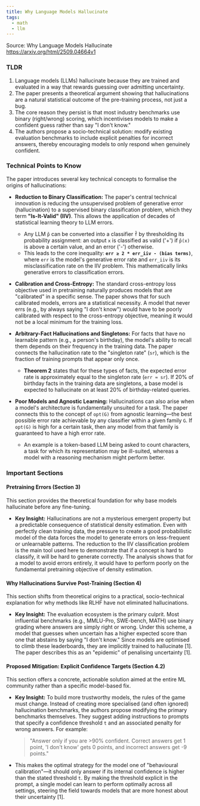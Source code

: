 ```yaml
---
title: Why Language Models Hallucinate
tags:
  - math
  - llm
---
```

Source: Why Language Models Hallucinate https://arxiv.org/html/2509.04664v1

### TLDR

1. Language models (LLMs) hallucinate because they are trained and evaluated in a way that rewards guessing over admitting uncertainty. 
2. The paper presents a theoretical argument showing that hallucinations are a natural statistical outcome of the pre-training process, not just a bug. 
3. The core reason they persist is that most industry benchmarks use binary (right/wrong) scoring, which incentivises models to make a confident guess rather than say "I don't know." 
4. The authors propose a socio-technical solution: modify existing evaluation benchmarks to include explicit penalties for incorrect answers, thereby encouraging models to only respond when genuinely confident.

### Technical Points to Know

The paper introduces several key technical concepts to formalise the origins of hallucinations:

*   **Reduction to Binary Classification:** The paper's central technical innovation is reducing the unsupervised problem of generative error (hallucination) to a supervised binary classification problem, which they term **"Is-It-Valid" (IIV)**. This allows the application of decades of statistical learning theory to LLM errors.
    *   Any LLM `p̂` can be converted into a classifier `f̂` by thresholding its probability assignment: an output `x` is classified as valid ('+') if `p̂(x)` is above a certain value, and an error ('-') otherwise.
    *   This leads to the core inequality: **`err ≥ 2 * err_iiv - (bias terms)`**, where `err` is the model's generative error rate and `err_iiv` is its misclassification rate on the IIV problem. This mathematically links generative errors to classification errors.

*   **Calibration and Cross-Entropy:** The standard cross-entropy loss objective used in pretraining naturally produces models that are "calibrated" in a specific sense. The paper shows that for such calibrated models, errors are a statistical necessity. A model that never errs (e.g., by always saying "I don't know") would have to be poorly calibrated with respect to the cross-entropy objective, meaning it would not be a local minimum for the training loss.

*   **Arbitrary-Fact Hallucinations and Singletons:** For facts that have no learnable pattern (e.g., a person's birthday), the model's ability to recall them depends on their frequency in the training data. The paper connects the hallucination rate to the "singleton rate" (`sr`), which is the fraction of training prompts that appear only once.
    *   **Theorem 2** states that for these types of facts, the expected error rate is approximately equal to the singleton rate (`err ≈ sr`). If 20% of birthday facts in the training data are singletons, a base model is expected to hallucinate on at least 20% of birthday-related queries.

*   **Poor Models and Agnostic Learning:** Hallucinations can also arise when a model's architecture is fundamentally unsuited for a task. The paper connects this to the concept of `opt(G)` from agnostic learning—the best possible error rate achievable by any classifier within a given family `G`. If `opt(G)` is high for a certain task, then any model from that family is guaranteed to have a high error rate.
    *   An example is a token-based LLM being asked to count characters, a task for which its representation may be ill-suited, whereas a model with a reasoning mechanism might perform better.

### Important Sections

#### **Pretraining Errors (Section 3)**

This section provides the theoretical foundation for why base models hallucinate before any fine-tuning.

*   **Key Insight:** Hallucinations are not a mysterious emergent property but a predictable consequence of statistical density estimation. Even with perfectly clean training data, the pressure to create a good probabilistic model of the data forces the model to generate errors on less-frequent or unlearnable patterns. The reduction to the IIV classification problem is the main tool used here to demonstrate that if a concept is hard to classify, it will be hard to generate correctly. The analysis shows that for a model to avoid errors entirely, it would have to perform poorly on the fundamental pretraining objective of density estimation.

#### **Why Hallucinations Survive Post-Training (Section 4)**

This section shifts from theoretical origins to a practical, socio-technical explanation for why methods like RLHF have not eliminated hallucinations.

*   **Key Insight:** The evaluation ecosystem is the primary culprit. Most influential benchmarks (e.g., MMLU-Pro, SWE-bench, MATH) use binary grading where answers are simply right or wrong. Under this scheme, a model that guesses when uncertain has a higher expected score than one that abstains by saying "I don't know." Since models are optimised to climb these leaderboards, they are implicitly trained to hallucinate [1]. The paper describes this as an "epidemic" of penalising uncertainty [1].

#### **Proposed Mitigation: Explicit Confidence Targets (Section 4.2)**

This section offers a concrete, actionable solution aimed at the entire ML community rather than a specific model-based fix.

*   **Key Insight:** To build more trustworthy models, the rules of the game must change. Instead of creating more specialised (and often ignored) hallucination benchmarks, the authors propose modifying the primary benchmarks themselves. They suggest adding instructions to prompts that specify a confidence threshold `t` and an associated penalty for wrong answers. For example:
    > "Answer only if you are >90% confident. Correct answers get 1 point, 'I don't know' gets 0 points, and incorrect answers get -9 points."

*   This makes the optimal strategy for the model one of "behavioural calibration"—it should only answer if its internal confidence is higher than the stated threshold `t`. By making the threshold explicit in the prompt, a single model can learn to perform optimally across all settings, steering the field towards models that are more honest about their uncertainty [1].

